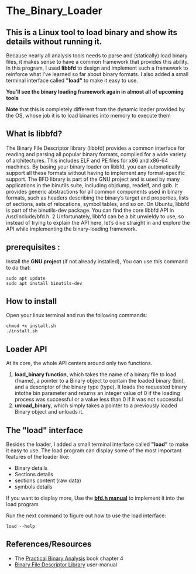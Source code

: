 # **The_Binary_Loader**
## This is a Linux tool to load binary and show its details without running it.

Because nearly all analysis tools needs to parse and (statically) load binary files, it makes sense to have a common framework that provides this ability. In this program, I used **libbfd** to design and implement such a framework to reinforce what I’ve learned so far about binary formats. I also added a small terminal interface called **"load"** to make it easy to use.

**You’ll see the binary loading framework again in almost all of upcoming tools**

**Note** that this is completely different from the dynamic loader provided
by the OS, whose job it is to load binaries into memory to execute them

## **What Is libbfd?**
The Binary File Descriptor library (libbfd) provides a common interface
for reading and parsing all popular binary formats, compiled for a wide
variety of architectures. This includes ELF and PE files for x86 and x86-64
machines. By basing your binary loader on libbfd, you can automatically
support all these formats without having to implement any format-specific
support.
The BFD library is part of the GNU project and is used by many applications in the binutils suite, including objdump, readelf, and gdb. It provides
generic abstractions for all common components used in binary formats,
such as headers describing the binary’s target and properties, lists of sections, sets of relocations, symbol tables, and so on. On Ubuntu, libbfd is part
of the binutils-dev package.
You can find the core libbfd API in /usr/include/bfd.h.
2 Unfortunately,
libbfd can be a bit unwieldy to use, so instead of trying to explain the API
here, let’s dive straight in and explore the API while implementing the
binary-loading framework.

## **prerequisites :**
Install the **GNU project** (if not already installed), You can use this command to do that:
```
sudo apt update
sudo apt install binutils-dev
```



## **How to install**
Open your linux terminal and run the following commands:
```
chmod +x install.sh
./install.sh
```

## **Loader API**
At its core, the whole API centers around only two functions. 
1. **load_binary function**, which takes the name of a binary file to
load (fname), a pointer to a Binary object to contain the loaded binary (bin), and a descriptor of the binary type (type). It loads the requested binary intothe bin parameter and returns an integer value of 0 if the loading process was successful or a value less than 0 if it was not successful
2. **unload_binary**, which simply takes a pointer to a previously
loaded Binary object and unloads it.

## **The "load" interface**
Besides the loader, I added a small terminal interface called **"load"** to make it easy to use. The load program can display some of the most important features of the loader like:
* Binary details
* Sections details
* sections content (raw data)
* symbols details

If you want to display more, Use the [**bfd.h manual**](https://ftp.gnu.org/old-gnu/Manuals/bfd-2.9.1/html_mono/bfd.html) to implement it into the load program 

Run the next command to figure out how to use the load interface:
```
load --help
```

## **References/Resources**
* The  [Practical Binary Analysis](https://practicalbinaryanalysis.com/) book chapter 4
* [Binary File Descriptor Library](https://ftp.gnu.org/old-gnu/Manuals/bfd-2.9.1/html_mono/bfd.html) user-manual
